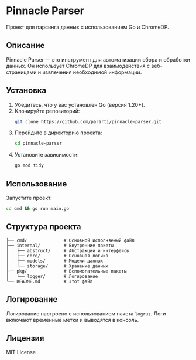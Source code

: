 # Pinnacle Parser

Проект для парсинга данных с использованием Go и ChromeDP.

## Описание

Pinnacle Parser — это инструмент для автоматизации сбора и обработки данных. Он использует ChromeDP для взаимодействия с веб-страницами и извлечения необходимой информации.

## Установка

1. Убедитесь, что у вас установлен Go (версия 1.20+).
2. Клонируйте репозиторий:
   ```bash
   git clone https://github.com/pararti/pinnacle-parser.git
   ```
3. Перейдите в директорию проекта:
   ```bash
   cd pinnacle-parser
   ```
4. Установите зависимости:
   ```bash
   go mod tidy
   ```

## Использование

Запустите проект:
```bash
cd cmd && go run main.go
```

## Структура проекта

```
├── cmd/              # Основной исполняемый файл
├── internal/         # Внутренние пакеты
│   ├── abstruct/     # Абстракции и интерфейсы
│   ├── core/         # Основная логика
│   ├── models/       # Модели данных
│   └── storage/      # Хранение данных
├── pkg/              # Вспомогательные пакеты
│   └── logger/       # Логирование
└── README.md         # Этот файл
```

## Логирование

Логирование настроено с использованием пакета `logrus`. Логи включают временные метки и выводятся в консоль.

## Лицензия

MIT License
